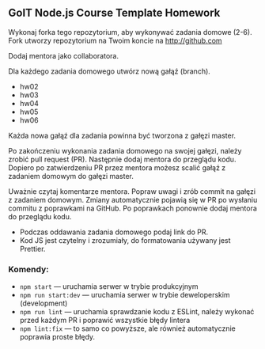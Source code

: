 ## GoIT Node.js Course Template Homework

Wykonaj forka tego repozytorium, aby wykonywać zadania domowe (2-6). Fork
utworzy repozytorium na Twoim koncie na http://github.com

Dodaj mentora jako collaboratora.

Dla każdego zadania domowego utwórz nową gałąź (branch).

- hw02
- hw03
- hw04
- hw05
- hw06

Każda nowa gałąź dla zadania powinna być tworzona z gałęzi master.

Po zakończeniu wykonania zadania domowego na swojej gałęzi, należy zrobić pull
request (PR). Następnie dodaj mentora do przeglądu kodu. Dopiero po
zatwierdzeniu PR przez mentora możesz scalić gałąź z zadaniem domowym do gałęzi
master.

Uważnie czytaj komentarze mentora. Popraw uwagi i zrób commit na gałęzi z
zadaniem domowym. Zmiany automatycznie pojawią się w PR po wysłaniu commitu z
poprawkami na GitHub. Po poprawkach ponownie dodaj mentora do przeglądu kodu.

- Podczas oddawania zadania domowego podaj link do PR.
- Kod JS jest czytelny i zrozumiały, do formatowania używany jest Prettier.

### Komendy:

- `npm start` &mdash; uruchamia serwer w trybie produkcyjnym
- `npm run start:dev` &mdash; uruchamia serwer w trybie deweloperskim
  (development)
- `npm run lint` &mdash; uruchamia sprawdzanie kodu z ESLint, należy wykonać
  przed każdym PR i poprawić wszystkie błędy lintera
- `npm lint:fix` &mdash; to samo co powyższe, ale również automatycznie poprawia
  proste błędy.
